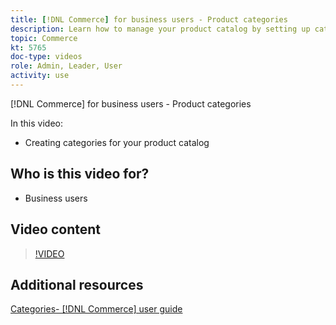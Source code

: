 ```yaml
---
title: [!DNL Commerce] for business users - Product categories
description: Learn how to manage your product catalog by setting up categories.
topic: Commerce
kt: 5765
doc-type: videos
role: Admin, Leader, User
activity: use
---
```


[!DNL Commerce] for business users - Product categories

In this video:

- Creating categories for your product catalog

## Who is this video for?

- Business users

## Video content

>[!VIDEO](https://video.tv.adobe.com/v/35950?quality=12&learn=on)

## Additional resources

[Categories- [!DNL Commerce] user guide](https://docs.magento.com/user-guide/catalog/categories.html)
